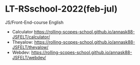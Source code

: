 # LT-RSschool-2022(feb-jul)
JS/Front-End-course English
- Calculator https://rolling-scopes-school.github.io/annask88-JSFELT/calculator/
- Theyalow: https://rolling-scopes-school.github.io/annask88-JSFELT/theyalow/
- Webdev: https://rolling-scopes-school.github.io/annask88-JSFELT/webdev/
